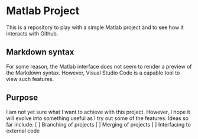 # Matlab Project
This is a repository to play with a simple Matlab project and to see how it interacts with Github.
## Markdown syntax
For some reason, the Matlab interface does not seem to render a preview of the Markdown syntax. However, Visual Studio Code is a capable tool to view such features.
## Purpose
I am not yet sure what I want to achieve with this project. However, I hope it will evolve into something useful as I try out some of the features.
Ideas so far include:
[ ] Branching of projects
[ ] Merging of projects
[ ] Interfacing to external code